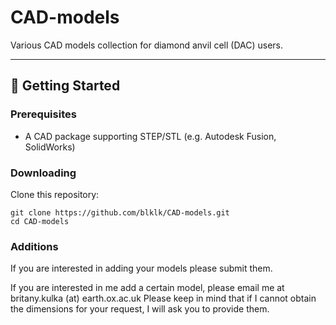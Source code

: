 # CAD-models

Various CAD models collection for diamond anvil cell (DAC) users.

-------------------------------------------------------------------

## 🚀 Getting Started

### Prerequisites

- A CAD package supporting STEP/STL (e.g. Autodesk Fusion, SolidWorks)  

### Downloading

Clone this repository:

```
git clone https://github.com/blklk/CAD-models.git
cd CAD-models
```


### Additions

If you are interested in adding your models please submit them.

If you are interested in me add a certain model, please email me at britany.kulka (at) earth.ox.ac.uk
Please keep in mind that if I cannot obtain the dimensions for your request, I will ask you to provide them.

